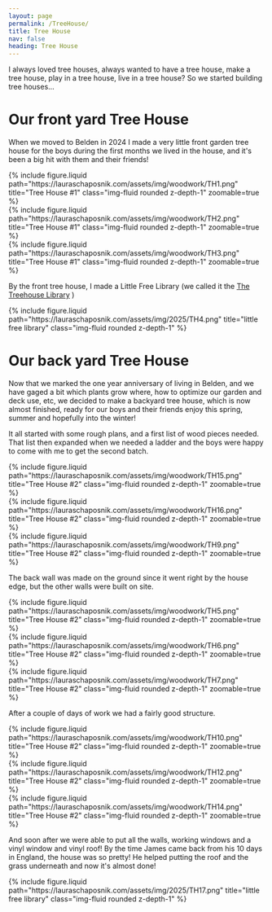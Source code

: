 ```yaml
---
layout: page
permalink: /TreeHouse/
title: Tree House
nav: false
heading: Tree House
---
```


I always loved tree houses, always wanted to have a tree house, make a tree house, play in a tree house, live in a tree house? So we started building tree houses... 

<h1 id="Tree House #1"> Our front yard Tree House </h1>

When we moved to Belden in 2024 I made a very little front garden tree house for the boys during the first months we lived in the house, and it's been a big hit with them and their friends! 

<div class="row">
    <div class="col-sm mt-3 mt-md-0">
        {% include figure.liquid path="https://lauraschaposnik.com/assets/img/woodwork/TH1.png" title="Tree House #1" class="img-fluid rounded z-depth-1" zoomable=true %}
    </div>
    <div class="col-sm mt-3 mt-md-0">
        {% include figure.liquid path="https://lauraschaposnik.com/assets/img/woodwork/TH2.png" title="Tree House #1" class="img-fluid rounded z-depth-1" zoomable=true %}
    </div>
        <div class="col-sm mt-3 mt-md-0">
        {% include figure.liquid path="https://lauraschaposnik.com/assets/img/woodwork/TH3.png" title="Tree House #1" class="img-fluid rounded z-depth-1" zoomable=true %}
    </div>
</div>

By the front tree house, I made a Little Free Library (we called it the <a href="https://www.thetreehouselibrary.com/">The Treehouse Library</a> )

 <div class="row">
    <div class="col-sm mt-3 mt-md-0">
 {% include figure.liquid path="https://lauraschaposnik.com/assets/img/2025/TH4.png" title="little free library" class="img-fluid rounded z-depth-1" %}
     </div>
</div>


<h1 id="Tree House #2"> Our back yard Tree House </h1>

Now that we marked the one year anniversary of living in Belden, and we have gaged a bit which plants grow where, how to optimize our garden and deck use, etc, we decided to make a backyard tree house, which is now almost finished, ready for our boys and their friends enjoy this spring, summer and hopefully into the winter! 

 It all started with some rough plans, and a first list of wood pieces needed. That list then expanded when we needed a ladder and the boys were happy to come with me to get the second batch. 
 
<div class="row">
    <div class="col-sm mt-3 mt-md-0">
        {% include figure.liquid path="https://lauraschaposnik.com/assets/img/woodwork/TH15.png" title="Tree House #2" class="img-fluid rounded z-depth-1" zoomable=true %}
    </div>
    <div class="col-sm mt-3 mt-md-0">
        {% include figure.liquid path="https://lauraschaposnik.com/assets/img/woodwork/TH16.png" title="Tree House #2" class="img-fluid rounded z-depth-1" zoomable=true %}
    </div>
        <div class="col-sm mt-3 mt-md-0">
        {% include figure.liquid path="https://lauraschaposnik.com/assets/img/woodwork/TH9.png" title="Tree House #2" class="img-fluid rounded z-depth-1" zoomable=true %}
    </div>
</div>

The back wall was made on the ground since it went right by the house edge, but the other walls were built on site. 


<div class="row">
    <div class="col-sm mt-3 mt-md-0">
        {% include figure.liquid path="https://lauraschaposnik.com/assets/img/woodwork/TH5.png" title="Tree House #2" class="img-fluid rounded z-depth-1" zoomable=true %}
    </div>
    <div class="col-sm mt-3 mt-md-0">
        {% include figure.liquid path="https://lauraschaposnik.com/assets/img/woodwork/TH6.png" title="Tree House #2" class="img-fluid rounded z-depth-1" zoomable=true %}
    </div>
        <div class="col-sm mt-3 mt-md-0">
        {% include figure.liquid path="https://lauraschaposnik.com/assets/img/woodwork/TH7.png" title="Tree House #2" class="img-fluid rounded z-depth-1" zoomable=true %}
    </div>
</div>

After a couple of days of work we had a fairly good structure. 

<div class="row">
    <div class="col-sm mt-3 mt-md-0">
        {% include figure.liquid path="https://lauraschaposnik.com/assets/img/woodwork/TH10.png" title="Tree House #2" class="img-fluid rounded z-depth-1" zoomable=true %}
    </div>
    <div class="col-sm mt-3 mt-md-0">
        {% include figure.liquid path="https://lauraschaposnik.com/assets/img/woodwork/TH12.png" title="Tree House #2" class="img-fluid rounded z-depth-1" zoomable=true %}
    </div>
        <div class="col-sm mt-3 mt-md-0">
        {% include figure.liquid path="https://lauraschaposnik.com/assets/img/woodwork/TH14.png" title="Tree House #2" class="img-fluid rounded z-depth-1" zoomable=true %}
    </div>
</div>


And soon after we were able to put all the walls, working windows and a vinyl window and vinyl roof!  By the time James came back from his 10 days in England, the house was so pretty! He helped putting the roof and the grass underneath and now it's almost done!


 <div class="row">
    <div class="col-sm mt-3 mt-md-0">
 {% include figure.liquid path="https://lauraschaposnik.com/assets/img/2025/TH17.png" title="little free library" class="img-fluid rounded z-depth-1" %}
     </div>
</div>

